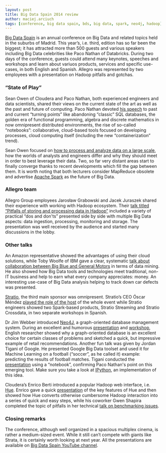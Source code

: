 ```yaml
---
layout: post
title: Big Data Spain 2014 review
author: maciej.arciuch
tags: [conference, big data spain, bds, big data, spark, neo4j, hadoop]
---
```


[Big Data Spain](http://bigdataspain.org/2014/) is an annual conference on Big Data and related topics held in the
suburbs of Madrid. This year’s, i.e. third, edition has so far been the biggest; it has attracted more than 500 guests
and various speakers including Big Data celebrities like Paco Nathan of Databricks. During two days of the conference,
guests could attend many keynotes, speeches and workshops and learn about variuos products, services and specific
use-cases, in both English and Spanish. Allegro was represented by two employees with a presentation on Hadoop pitfalls
and gotchas.

### “State of Play”

Sean Owen of Cloudera and Paco Nathan, both experienced engineers and data scientists, shared their views on the current
state of the art as well as the past and future of computing. Paco Nathan devoted [his
speech](https://www.youtube.com/watch?v=pTsRKJ4s0jY) to past and current “turning points” like abandoning “classic” SQL
databases, the golden era of functional programming, algebra and discrete mathematics in now omnipresent distributed
environments, the rise of so-called “notebooks”: collaborative, cloud-based tools focused on developing processes, cloud
computing itself (including the new “containerization” trend).

Sean Owen focused on [how to process and analyze data on a large scale](https://www.youtube.com/watch?v=ySLGx-ULixU),
how the worlds of analysts and engineers differ and why they should meet in order to best leverage their data. Two, so
far very distant areas start to finally converge thanks to recent developments which fill the gap between them. It is
worth noting that both lecturers consider MapReduce obsolete and advertise [Apache Spark](http://spark.apache.org/) as
the future of Big Data.

### Allegro team

Allegro Group employees Jarosław Grabowski and Jacek Juraszek shared their experience with working with Hadoop
ecosystem. Their [talk titled “Pitfalls of storing and processing data in
Hadoop”](https://www.youtube.com/watch?v=VeA_ieuSs7E) included a variety of practical “dos and don'ts” presented side by
side with multiple Big Data aspects: data ingestion, processing, monitoring and storage. The presentation was well
received by the audience and started many discussions in the lobby.

### Other talks

An Amazon representative showed the advantages of using their cloud solutions, while Toby Woolfe of IBM gave a clear,
systematic [talk about collaboration between Big Blue and General
Motors](https://www.youtube.com/watch?v=I0xr1R6Iqpc) in terms of data mining. He also showed how Big Data tools and
technologies meet traditional, non-IT business and help to earn what every company appreciates: money. An interesting
use-case of Big Data analysis helping to track down car defects was presented.

[Stratio](http://www.stratio.com/), the third main sponsor was omnipresent. Stratio’s CEO Óscar Méndez [played the role
of the host](https://www.youtube.com/watch?v=1ew-CUH93A4) of the whole event while Stratio engineers showed two
Spark-based products, Stratio Streaming and Stratio Crossdata, in two separate workshops in Spanish.

Dr Jim Webber introduced [Neo4J](http://neo4j.com/), a graph-oriented database management system. During an excellent
and humorous [presentation](https://www.youtube.com/watch?v=sb1LREH9EKk) and
[workshop](https://www.youtube.com/watch?v=OjQyffPSWJk), English researcher showed why a graph-oriented database is an
excellent choice for certain classes of problems and sketched a quick, but impressive example of retail recommendations.
Another fun talk was given by Jordan Tigani of Google. He presented Google Big Data toolset and used it for Machine
Learning on a football (“soccer”, as he called it) example: predicting the results of football matches. Tigani conducted
the [presentation](https://www.youtube.com/watch?v=3Uag3C1RFMQ) using a “notebook”, confirming Paco Nathan's point on
this emerging tool. Make sure you take a look at [IPython](http://ipython.org/), an implementation of this idea.

Cloudera’s Enrico Berti introduced a popular Hadoop web interface, i.e. [Hue](http://gethue.com/). Enrico gave a quick
[presentation](https://www.youtube.com/watch?v=zyDSP6OguKQ) of the key features of Hue and then showed how Hue converts
otherwise cumbersome Hadoop interaction into a series of quick and easy steps, while his coworker Gwen Shapira completed
the topic of pitfalls in her technical [talk on benchmarking issues](https://www.youtube.com/watch?v=HEWMPuOorW4).

### Closing remarks

The conference, although well organized in a spacious multiplex cinema, is rather a medium-sized event. While it still
can’t compete with giants like Strata, it is certainly worth looking at next year. All the presentations are available
on [Big Data Spain YouTube channel](https://www.youtube.com/user/BigDataSpain).
